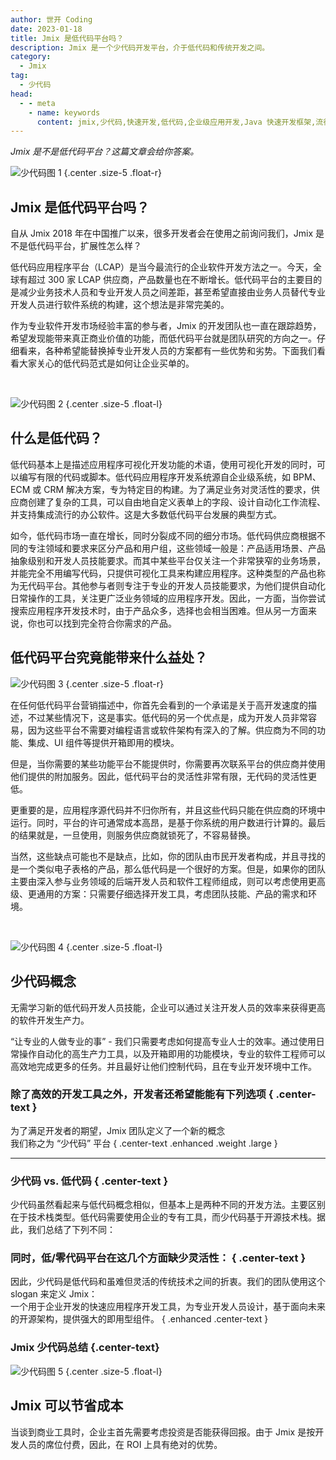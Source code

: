 ```yaml
---
author: 世开 Coding
date: 2023-01-18
title: Jmix 是低代码平台吗？
description: Jmix 是一个少代码开发平台，介于低代码和传统开发之间。
category:
  - Jmix
tag:
  - 少代码
head:
  - - meta
    - name: keywords
      content: jmix,少代码,快速开发,低代码,企业级应用开发,Java 快速开发框架,流行 Java 框架
---
```


_Jmix 是不是低代码平台？这篇文章会给你答案。_

<!-- more -->

<script>
  const abmGlobal =
    typeof globalThis === "object"
      ? globalThis
      : typeof window === "object"
      ? window
      : typeof global === "object"
      ? global
      : null;
  abmGlobal.lessCodeToolContent = [
    {title:'代码审查',content:'能在一个开发工具中查看和审查代码'},
    {title:'代码调试',content:'能使用专业的开发工具调试应用程序的代码'},
    {title:'代码重载',content:'能重载或重写一些核心逻辑'},
    {title:'协作编程',content:'在编码时，能在团队中使用一些流行的代码管理工具'},
    {title:'自由部署',content:'希望能按需部署和分发应用程序'},
    ];
  abmGlobal.lessVsLowContent = [
    {tag:'LOW CODE',content:'低代码提供了一个在特定平台边界内使用团队技能的方案<hr>低代码需要供应商提供技术支持<hr>低代码使用合作伙伴的能力<hr>低代码根据其闭源平台的特性和独有的开发经验提供实施方案加速开发过程<hr>低代码需要供应商进行培训<hr>低代码根据用户数进行计费'},
    {tag:'LESS CODE',content:'Jmix 少代码提供知识库和技术以增强团队能力<hr>Jmix 少代码以开源贡献者提供支持<hr>Jmix 少代码提供开源社区经验<hr>Jmix 少代码通过提供特定的工具和数以千计的开发者经验自然加速开发过程<hr>Jmix 少代码需要几周的时间学习<hr>Jmix 少代码根据团队开发者数量计费'},
    ];
  abmGlobal.lowCodeLackContent = [
    {title:'界面灵活度',content:'界面灵活度 - 支持复杂界面设计以及界面的自定义能力。低代码并不支持自定义界面，而只能使用已有的界面模板。少代码支持自定义用户界面或使用内部集成的界面模板。'},
    {title:'业务逻辑灵活度',content:'业务逻辑灵活度 - 数据模型的复杂度，BPM 和工作流的复杂度。低代码的数据模型通常比较简单，而且难以构建复杂的系统。少代码能提供更广泛的数据模型支持和业务逻辑支持。'},
    {title:'供应商独立性',content:'供应商独立性 - 在运行时能脱离供应商。低代码平台一般运行在供应商提供的环境中。少代码支持用户使用任何运行时环境。'},
    {title:'集成能力',content:'集成能力 - 平台的开放 API 能力以及与企业目前的 IT 系统集成的能力。低代码的集成能力受限于供应商的运行环境。少代码提供特定的集成和部署工具。'},
    ];
  abmGlobal.lessCodeTakeawaysContent = [
    {icon:'/icon/settings.svg',content:'低代码方案可用更灵活的少代码替代'},
    {icon:'/icon/tool.svg',content:'使用工具降低 web 开发的复杂度'},
    {icon:'/icon/layers.svg',content:'少代码的应用范围更广，低代码只能用于特定业务场景'},
    {icon:'/icon/documentation.svg',content:'少代码基于主流开源技术'},
    {icon:'/icon/forum.svg',content:'全面的文档以及免费的公开论坛'},
    {icon:'/icon/pen.svg',content:'通过快速开发工具和即用型组件大幅提升开发团队效率'},
    {icon:'/icon/cloud.svg',content:'可部署至任意环境'},
    {icon:'/icon/shopping.svg',content:'加快产品上线时间'},
    {icon:'/icon/partnership.svg',content:'无供应商锁定'},
    ];
  abmGlobal.whatIsLessCodeContent = [
    {title:'那么，我们说的少代码究竟是什么？',content:'“少代码”是面向专业开发人员的快速应用程序开发工具，结合了面向未来的技术栈，并提供丰富的即用型业务扩展组件。从概念上讲，它介于低代码应用程序平台和传统开发之间，结合了前者的高开发速度和后者的灵活性。少代码与低代码类似，但专注于服务专业开发人员。<br><br>企业在选择低代码时犯的一个常见错误是忽略了开发人员的体验。这里的关键问题是谁将在你的公司中使用这个平台？如果开发人员是该技术的主要用户，那么最好专注于他们的需求，并相信我们的经验 - 开发者不想学习另一种无法获得专业技能的技术。'},
    ];
</script>

<!-- # 大标题 -->

![少代码图 1](https://cdn.abmcode.com/zh-cn/jmix/_media/jmix-less-code/less_code_1.svg) {.center .size-5 .float-r}

## Jmix 是低代码平台吗？

自从 Jmix 2018 年在中国推广以来，很多开发者会在使用之前询问我们，Jmix 是不是低代码平台，扩展性怎么样？

低代码应用程序平台（LCAP）是当今最流行的企业软件开发方法之一。今天，全球有超过 300 家 LCAP 供应商，产品数量也在不断增长。低代码平台的主要目的是减少业务技术人员和专业开发人员之间差距，甚至希望直接由业务人员替代专业开发人员进行软件系统的构建，这个想法是非常完美的。

作为专业软件开发市场经验丰富的参与者，Jmix 的开发团队也一直在跟踪趋势，希望发现能带来真正商业价值的功能，而低代码平台就是团队研究的方向之一。仔细看来，各种希望能替换掉专业开发人员的方案都有一些优势和劣势。下面我们看看大家关心的低代码范式是如何让企业买单的。

<br/>

![少代码图 2](https://cdn.abmcode.com/zh-cn/jmix/_media/jmix-less-code/less_code_2.svg) {.center .size-5 .float-l}

## 什么是低代码？

低代码基本上是描述应用程序可视化开发功能的术语，使用可视化开发的同时，可以编写有限的代码或脚本。低代码应用程序开发系统源自企业级系统，如 BPM、ECM 或 CRM 解决方案，专为特定目的构建。为了满足业务对灵活性的要求，供应商创建了复杂的工具，可以自由地自定义表单上的字段、设计自动化工作流程、并支持集成流行的办公软件。这是大多数低代码平台发展的典型方式。

如今，低代码市场一直在增长，同时分裂成不同的细分市场。低代码供应商根据不同的专注领域和要求来区分产品和用户组，这些领域一般是：产品适用场景、产品抽象级别和开发人员技能要求。而其中某些平台仅关注一个非常狭窄的业务场景，并能完全不用编写代码，只提供可视化工具来构建应用程序。这种类型的产品也称为无代码平台。其他参与者则专注于专业的开发人员技能要求，为他们提供自动化日常操作的工具，关注更广泛业务领域的应用程序开发。因此，一方面，当你尝试搜索应用程序开发技术时，由于产品众多，选择也会相当困难。但从另一方面来说，你也可以找到完全符合你需求的产品。

## 低代码平台究竟能带来什么益处？

![少代码图 3](https://cdn.abmcode.com/zh-cn/jmix/_media/jmix-less-code/less_code_3.svg) {.center .size-5 .float-r}

在任何低代码平台营销描述中，你首先会看到的一个承诺是关于高开发速度的描述，不过某些情况下，这是事实。低代码的另一个优点是，成为开发人员非常容易，因为这些平台不需要对编程语言或软件架构有深入的了解。供应商为不同的功能、集成、UI 组件等提供开箱即用的模块。

但是，当你需要的某些功能平台不能提供时，你需要再次联系平台的供应商并使用他们提供的附加服务。因此，低代码平台的灵活性非常有限，无代码的灵活性更低。

更重要的是，应用程序源代码并不归你所有，并且这些代码只能在供应商的环境中运行。同时，平台的许可通常成本高昂，是基于你系统的用户数进行计算的。最后的结果就是，一旦使用，则服务供应商就锁死了，不容易替换。

当然，这些缺点可能也不是缺点，比如，你的团队由市民开发者构成，并且寻找的是一个类似电子表格的产品，那么低代码是一个很好的方案。但是，如果你的团队主要由深入参与业务领域的后端开发人员和软件工程师组成，则可以考虑使用更高级、更通用的方案：只需要仔细选择开发工具，考虑团队技能、产品的需求和环境。

<br/>

![少代码图 4](https://cdn.abmcode.com/zh-cn/jmix/_media/jmix-less-code/less_code_4.svg) {.center .size-5 .float-l}

## 少代码概念

无需学习新的低代码开发人员技能，企业可以通过关注开发人员的效率来获得更高的软件开发生产力。

“让专业的人做专业的事” - 我们只需要考虑如何提高专业人士的效率。通过使用日常操作自动化的高生产力工具，以及开箱即用的功能模块，专业的软件工程师可以高效地完成更多的任务。并且最好让他们控制代码，且在专业开发环境中工作。

### 除了高效的开发工具之外，开发者还希望能能有下列选项 { .center-text }

<AbmCardList data="lessCodeToolContent"/>

为了满足开发者的期望，Jmix 团队定义了一个新的概念<br>我们称之为 “少代码” 平台 { .center-text .enhanced .weight .large }

<hr>

<AbmCardList data="whatIsLessCodeContent"/>

### 少代码 vs. 低代码 { .center-text }

少代码虽然看起来与低代码概念相似，但基本上是两种不同的开发方法。主要区别在于技术栈类型。低代码需要使用企业的专有工具，而少代码基于开源技术栈。据此，我们总结了下列不同：

<AbmCardList data="lessVsLowContent"/>

### 同时，低/零代码平台在这几个方面缺少灵活性： { .center-text }

<AbmCardList data="lowCodeLackContent"/>

因此，少代码是低代码和虽难但灵活的传统技术之间的折衷。我们的团队使用这个 slogan 来定义 Jmix：<br> 一个用于企业开发的快速应用程序开发工具，为专业开发人员设计，基于面向未来的开源架构，提供强大的即用型组件。 { .enhanced .center-text }

### Jmix 少代码总结 {.center-text}

<AbmCardList data="lessCodeTakeawaysContent"/>

![少代码图 5](https://cdn.abmcode.com/zh-cn/jmix/_media/jmix-less-code/less_code_5.svg) {.center .size-5 .float-l}

## Jmix 可以节省成本

当谈到商业工具时，企业主首先需要考虑投资是否能获得回报。由于 Jmix 是按开发人员的席位付费，因此，在 ROI 上具有绝对的优势。
